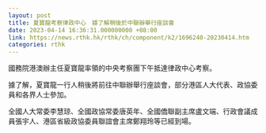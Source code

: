 ```yaml
---
layout: post
title: 夏寶龍考察律政中心　據了解稍後於中聯辦舉行座談會
date: 2023-04-14 16:36:31.000000000 +08:00
link: https://news.rthk.hk/rthk/ch/component/k2/1696240-20230414.htm
categories: rthk
---
```


國務院港澳辦主任夏寶龍率領的中央考察團下午抵達律政中心考察。

據了解，夏寶龍一行人稍後將前往中聯辦舉行座談會，部分港區人大代表、政協委員和各界人士參加。

全國人大常委李慧琼、全國政協常委唐英年、全國僑聯副主席盧文端、行政會議成員張宇人、港區省級政協委員聯誼會主席鄭翔玲等已經到場。
